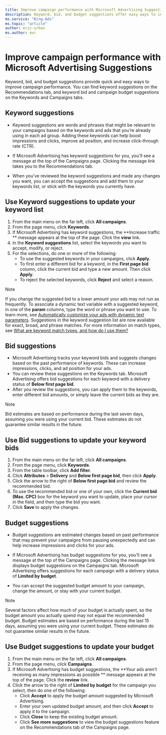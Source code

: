 ```yaml
---
title: Improve campaign performance with Microsoft Advertising Suggestions
description: Keyword, bid, and budget suggestions offer easy ways to increase your ad rank, clicks, and impressions.
ms.service: "Bing-Ads"
ms.topic: "article"
author: eric-urban
ms.author: eur
---
```


# Improve campaign performance with Microsoft Advertising Suggestions

Keyword, bid, and budget suggestions provide quick and easy ways to improve campaign performance. You can find keyword suggestions on the Recommendations tab, and keyword bid and campaign budget suggestions on the Keywords and Campaigns tabs.

## Keyword suggestions

- Keyword suggestions are words and phrases that might be relevant to your campaigns based on the keywords and ads that you’re already using in each ad group. Adding these keywords can help boost impressions and clicks, improve ad position, and increase click-through rate (CTR).
- If Microsoft Advertising has keyword suggestions for you, you'll see a message at the top of the Campaigns page.
Clicking the message link takes you to the Recommendations tab.

- When you've reviewed the keyword suggestions and made any changes you want, you can accept the suggestions and add them to your keywords list, or stick with the keywords you currently have.

## Use Keyword suggestions to update your keyword list
1. From the main menu on the far left, click **All campaigns**.
1. From the page menu, click **Keywords**.
1. If Microsoft Advertising has keyword suggestions, the **Increase traffic ** message appears at the top of the page. Click the **view** link.
1. In the **Keyword suggestions** list, select the keywords you want to accept, modify, or reject.
1. For the selections, do one or more of the following:
   - To use the suggested keywords in your campaigns, click **Apply**.
   - To first enter a different bid for a keyword, in the **First page bid** column, click the current bid and type a new amount. Then click **Apply**.
   - To reject the selected keywords, click **Reject** and select a reason.

> [!NOTE]
> If you change the suggested bid to a lower amount your ads may not run as frequently.
> To associate a dynamic text variable with a suggested keyword, in one of the **param** columns, type the word or phrase you want to use. To learn more, see [Automatically customize your ads with dynamic text parameters](./hlp_BA_CONC_AboutParameters.md).
> Suggestions in the keyword suggestion list are now available for exact, broad, and phrase matches. For more information on match types, see 	[What are keyword match types, and how do I use them?](./hlp_BA_CONC_MatchOptions.md)

## Bid suggestions

- Microsoft Advertising tracks your keyword bids and suggests changes based on the past performance of keywords. These can increase impressions, clicks, and ad position for your ads.
- You can review these suggestions on the Keywords tab. Microsoft Advertising offers bid suggestions for each keyword with a delivery status of **Below first page bid**.
- After you review the suggestions, you can apply them to the keywords, enter different bid amounts, or simply leave the current bids as they are.

> [!NOTE]
> Bid estimates are based on performance during the last seven days, assuming you were using your current bid. These estimates do not guarantee similar results in the future.

## Use Bid suggestions to update your keyword bids
1. From the main menu on the far left, click **All campaigns**.
1. From the page menu, click **Keywords**.
1. From the table toolbar, click **Add filter**.
1. Click **Attributes** > **Delivery** and **Below first page bid**, then click **Apply**.
1. Click the arrow to the right of **Below first page bid** and review the recommended bid.
1. To use the recommended bid or one of your own, click the **Current bid (Max. CPC)** box for the keyword you want to update, place your cursor in the field, and then type the bid you want.
1. Click **Save** to apply the changes.

## Budget suggestions

- Budget suggestions are estimated changes based on past performance that may prevent your campaigns from pausing unexpectedly and can help increase impressions and clicks for your ads.
- If Microsoft Advertising has budget suggestions for you, you'll see a message at the top of the Campaigns page.
Clicking the message link displays budget suggestions on the Campaigns tab. Microsoft Advertising offers suggestions for each campaign with a delivery status of **Limited by budget**.

- You can accept the suggested budget amount to your campaign, change the amount, or stay with your current budget.

> [!NOTE]
> Several factors affect how much of your budget is actually spent, so the budget amount you actually spend may not equal the recommended budget.
> Budget estimates are based on performance during the last 15 days, assuming you were using your current budget. These estimates do not guarantee similar results in the future.

## Use Budget suggestions to update your budget
1. From the main menu on the far left, click **All campaigns**.
1. From the page menu, click **Campaigns**.
1. If Microsoft Advertising has budget suggestions, the  **Your ads aren't receiving as many impressions as possible ** message appears at the top of the page. Click the **review** link.
1. Click the arrow to the right of **Limited by budget** for the campaign you select, then do one of the following:
   - Click **Accept** to apply the budget amount suggested by Microsoft Advertising.
   - Enter your own updated budget amount, and then click **Accept** to apply it to the campaign.
   - Click **Close** to keep the existing budget amount.
   - Click **See more suggestions** to view the budget suggestions feature on the Recommendations tab of the Campaigns page.

 

